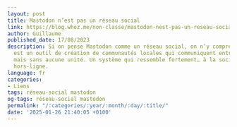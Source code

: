 ```yaml
---
layout: post
title: Mastodon n’est pas un réseau social
link: https://blog.whoz.me/non-classe/mastodon-nest-pas-un-reseau-social
author: Guillaume
published_date: 17/08/2023
description: Si on pense Mastodon comme un réseau social, on n’y com­prend rien. Mastodon
  est un outil de créa­tion de com­mu­nau­tés locales qui com­mu­niquent entre elles,
  mais sans aucune uni­té. Un sys­tème qui res­semble for­te­ment… à la socia­bi­li­té
  hors-ligne.
language: fr
categories:
- Liens
tags: réseau-social mastodon
og-tags: réseau-social mastodon
permalink: "/:categories/:year/:month/:day/:title/"
date: '2025-01-26 21:40:05 +0100'
---
```

